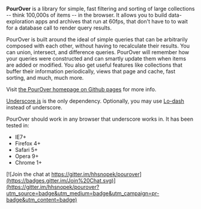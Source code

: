 **PourOver** is a library for simple, fast filtering and sorting of large collections -- think 100,000s of items -- in the browser. It allows you to build data-exploration apps and archives that run at 60fps, that don't have to to wait for a database call to render query results.

PourOver is built around the ideal of simple queries that can be arbitrarily composed with each other, without having to recalculate their results. You can union, intersect, and difference queries. PourOver will remember how your queries were constructed and can smartly update them when items are added or modified. You also get useful features like collections that buffer their information periodically, views that page and cache, fast sorting, and much, much more.

Visit [the PourOver homepage on Github pages](http://nytimes.github.io/pourover) for more info.

[Underscore.js](http://underscorejs.org/) is the only dependency. Optionally, you may use [Lo-dash](https://lodash.com/) instead of underscore.

PourOver should work in any browser that underscore works in. It has been tested in:
- IE7+
- Firefox 4+
- Safari 5+
- Opera 9+
- Chrome 1+


[![Join the chat at https://gitter.im/hhsnopek/pourover](https://badges.gitter.im/Join%20Chat.svg)](https://gitter.im/hhsnopek/pourover?utm_source=badge&utm_medium=badge&utm_campaign=pr-badge&utm_content=badge)
